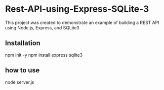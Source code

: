 # Rest-API-using-Express-SQLite-3
This project was created to demonstrate an example of building a REST API using Node.js, Express, and SQLite3
## Installation
npm init -y
npm install express sqlite3

## how to use
node server.js
